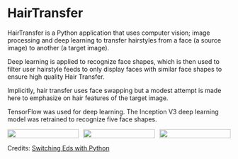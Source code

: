 # HairTransfer

HairTransfer is a Python application that uses computer vision; image processing and deep learning to transfer hairstyles from a face (a source image) to another (a target image).

Deep learning is applied to recognize face shapes, which is then used to filter user hairstyle feeds to only display faces with similar face shapes to ensure high quality Hair Transfer.

Implicitly, hair transfer uses face swapping but a modest attempt is made here to emphasize on hair features of the target image.


TensorFlow was used for deep learning. The Inception V3 deep learning model was retrained to recognize five face shapes.

<div style="display: flex; justify-content: center; gap: 10px;">
    <img src="file_storage/trash/temp_files/WhatsApp Image 2024-10-20 at 01.03.35-2.jpeg" style="width: auto; height: 100%;">
    <img src="file_storage/hairstyles/female/WhatsApp Image 2024-10-20 at 01.03.35-2.jpeg" style="width: auto; height: 100%;">
    <img src="file_storage/hairstyles/female/WhatsApp Image 2024-10-20 at 01.03.35-2.jpeg" style="width: auto; height: 100%;">
</div>


Credits: [Switching Eds with Python](https://matthewearl.github.io/2015/07/28/switching-eds-with-python/)
